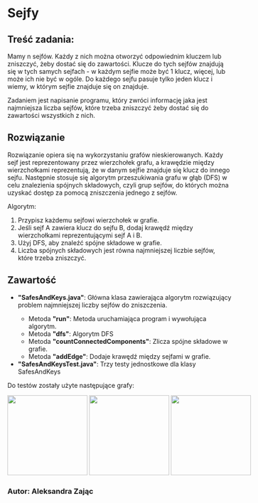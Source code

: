 <h1>Sejfy</h1>
<h2>Treść zadania:</h2>
<a>Mamy n sejfów. Każdy z nich można otworzyć odpowiednim kluczem lub zniszczyć, żeby dostać się do zawartości. Klucze do tych sejfów znajdują się w tych samych sejfach - w każdym sejfie może być 1 klucz, więcej, lub może ich nie być w ogóle. Do każdego sejfu pasuje tylko jeden klucz i wiemy, w którym sejfie znajduje się on znajduje.

Zadaniem jest napisanie programu, który zwróci informację jaka jest najmniejsza liczba sejfów, które trzeba zniszczyć żeby dostać się do zawartości wszystkich z nich.</a>

<h2>Rozwiązanie</h2>

Rozwiązanie opiera się na wykorzystaniu grafów nieskierowanych. Każdy sejf jest reprezentowany przez wierzchołek grafu, a krawędzie między wierzchołkami reprezentują, że w danym sejfie znajduje się klucz do innego sejfu. Następnie stosuje się algorytm przeszukiwania grafu w głąb (DFS) w celu znalezienia spójnych składowych, czyli grup sejfów, do których można uzyskać dostęp za pomocą zniszczenia jednego z sejfów.

Algorytm:

1. Przypisz każdemu sejfowi wierzchołek w grafie.
2. Jeśli sejf A zawiera klucz do sejfu B, dodaj krawędź między wierzchołkami reprezentującymi sejf A i B.
3. Użyj DFS, aby znaleźć spójne składowe w grafie.
4. Liczba spójnych składowych jest równa najmniejszej liczbie sejfów, które trzeba zniszczyć.

<h2>Zawartość</h2>
<ul>
<li><b>"SafesAndKeys.java"</b>: Główna klasa zawierająca algorytm rozwiązujący problem najmniejszej liczby sejfów do zniszczenia.</li>
<ul><li>Metoda <b>"run"</b>: Metoda uruchamiająca program i wywołująca algorytm.</li>
<li>Metoda <b>"dfs"</b>: Algorytm DFS</li>
<li>Metoda <b>"countConnectedComponents"</b>: Zlicza spójne składowe w grafie.</li>
<li>Metoda <b>"addEdge"</b>: Dodaje krawędź między sejfami w grafie.</li>
</ul>
<li><b>"SafesAndKeysTest.java"</b>: Trzy testy jednostkowe dla klasy SafesAndKeys</li>

</ul>

Do testów zostały użyte następujące grafy:
<div style="white-space: nowrap;">
  <img src="https://github.com/OlaMotorola/SafesAndKeys/assets/84777172/680fcd46-e54d-46e4-b2fe-f1c932854a24" height="180">
  <img src="https://github.com/OlaMotorola/SafesAndKeys/assets/84777172/ebf86578-c535-461c-9e60-dc13574d1da0" height="180">
  <img src="https://github.com/OlaMotorola/SafesAndKeys/assets/84777172/425a0f2a-5e8a-4055-b2a7-cc07efba0b68" height="180">
</div>

<h3>Autor: Aleksandra Zając</h3>


